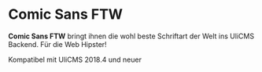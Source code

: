 # Comic Sans FTW

**Comic Sans FTW** bringt ihnen die wohl beste Schriftart der Welt ins UliCMS Backend.
Für die Web Hipster!

Kompatibel mit UliCMS 2018.4 und neuer